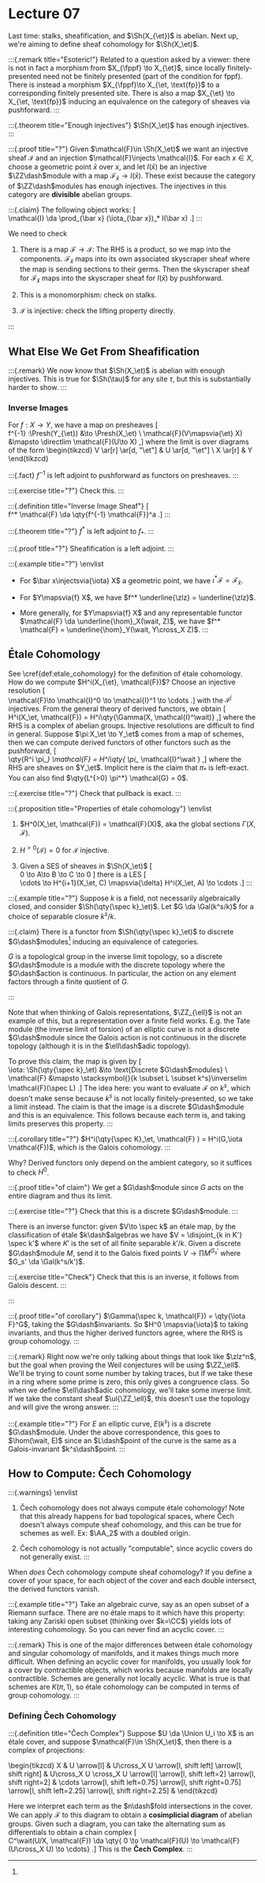 # Lecture 07

Last time: stalks, sheafification, and $\Sh(X_{\et})$ is abelian.
Next up, we're aiming to define sheaf cohomology for $\Sh(X_\et)$.

:::{.remark title="Esoteric!"}
Related to a question asked by a viewer: there is not in fact a morphism from $X_{\fppf} \to X_{\et}$, since locally finitely-presented need not be finitely presented (part of the condition for fppf).
There is instead a morphism $X_{\fppf}\to X_{\et, \text{fp}}$ to a corresponding finitely presented site. 
There is also a map $X_{\et} \to X_{\et, \text{fp}}$ inducing an equivalence on the category of sheaves via pushforward.
:::

:::{.theorem title="Enough injectives"}
$\Sh(X_\et)$ has enough injectives.
:::

:::{.proof title="?"}
Given $\mathcal{F}\in \Sh(X_\et)$ we want an injective sheaf $\mathcal{I}$ and an injection $\mathcal{F}\injects \mathcal{I}$.
For each $x\in X$, choose a geometric point $\bar x$ over $x$, and let $I(\bar x)$ be an injective $\ZZ\dash$module with a map $\mathcal{F}_{\bar x} \to I(\bar x)$.
These exist because the category of $\ZZ\dash$modules has enough injectives.
The injectives in this category are **divisible** abelian groups.

:::{.claim}
The following object works:
\[  
\mathcal{I} \da \prod_{\bar x} (\iota_{\bar x})_* I(\bar x)
.\]
:::

We need to check

1. There is a map $\mathcal{F}\to \mathcal{I}$:
  The RHS is a product, so we map into the components.
  $\mathcal{F}_{\bar x}$ maps into its own associated skyscraper sheaf where the map is sending sections to their germs.
  Then the skyscraper sheaf for $\mathcal{F}_{\bar x}$ maps into the skyscraper sheaf for $I(\bar x)$ by pushforward.

2. This is a monomorphism: check on stalks.

3. $\mathcal{I}$ is injective: check the lifting property directly.

:::

## What Else We Get From Sheafification

:::{.remark}
We now know that $\Sh(X_\et)$ is abelian with enough injectives.
This is true for $\Sh(\tau)$ for any site $\tau$, but this is substantially harder to show.
:::

### Inverse Images

For $f:X\to Y$, we have a map on presheaves
\[  
f^{-1} :\Presh(Y_{\et}) &\to \Presh(X_\et) \\
\mathcal{F}(V\mapsvia{\et} X) &\mapsto \directlim \mathcal{F}(U\to X)
,\]
where the limit is over diagrams of the form
\begin{tikzcd}
V \ar[r] \ar[d, "\et"] & U \ar[d, "\et"] \\
X \ar[r] & Y
\end{tikzcd}

:::{.fact}
$f^{-1}$ is left adjoint to pushforward as functors on presheaves.
:::

:::{.exercise title="?"}
Check this.
:::

:::{.definition title="Inverse Image Sheaf"}
\[  
f^* \mathcal{F} \da \qty{f^{-1} \mathcal{F}}^a
.\]
:::

:::{.theorem title="?"}
$f^*$ is left adjoint to $f_*$.
:::

:::{.proof title="?"}
Sheafification is a left adjoint.
:::

:::{.example title="?"}
\envlist

- For $\bar x\injectsvia{\iota} X$ a geometric point, we have $\iota^* \mathcal{F}= \mathcal{F}_{\bar x}$.

- For $Y\mapsvia{f} X$, we have $f^* \underline{\zlz} = \underline{\zlz}$.

- More generally, for $Y\mapsvia{f} X$ and any representable functor $\mathcal{F} \da \underline{\hom}_X(\wait, Z)$, we have $f^* \mathcal{F} = \underline{\hom}_Y(\wait, Y\cross_X Z)$.
:::

## Étale Cohomology

See \cref{def:etale_cohomology} for the definition of étale cohomology.
How do we compute $H^i(X_{\et}, \mathcal{F})$?
Choose an injective resolution 
\[  
\mathcal{F}\to \mathcal{I}^0 \to \mathcal{I}^1 \to \cdots
.\]
with the $\mathcal{I}^j$ injectives.
From the general theory of derived functors, we obtain
\[  
H^i(X_\et, \mathcal{F}) = H^i\qty{\Gamma(X, \mathcal{I}^\wait)}
,\]
where the RHS is a complex of abelian groups.
Injective resolutions are difficult to find in general.
Suppose $\pi:X_\et \to Y_\et$ comes from a map of schemes, then we can compute derived functors of other functors such as the pushforward,
\[  
\qty{R^i \pi_*} \mathcal{F} = H^i\qty{ \pi_* \mathcal{I}^\wait }
,\]
where the RHS are sheaves on $Y_\et$.
Implicit here is the claim that $\pi_*$ is left-exact.
You can also find $\qty{L^{>0} \pi^*} \mathcal{G} = 0$.

:::{.exercise title="?"}
Check that pullback is exact.
:::

:::{.proposition title="Properties of étale cohomology"}
\envlist

1. $H^0(X_\et, \mathcal{F}) = \mathcal{F}(X)$, aka the global sections $\Gamma(X, \mathcal{F})$.

2. $H^{>0}(\mathcal{I}) = 0$ for $\mathcal{I}$ injective.

3. Given a SES of sheaves in $\Sh(X_\et)$
\[  
0 \to A\to B \to C \to 0
\]
  there is a LES
  \[  
  \cdots \to H^{i+1}(X_\et, C) \mapsvia{\delta} H^i(X_\et, A) \to \cdots
  .\]
:::

:::{.example title="?"}
Suppose $k$ is a field, not necessarily algebraically closed, and consider $\Sh(\qty{\spec k}_\et)$.
Let $G \da \Gal(k^s/k)$ for a choice of separable closure $k^s/k$.

:::{.claim}
There is a functor from $\Sh(\qty{\spec k}_\et)$ to discrete $G\dash$modules[^explain_disc_g_mod]
inducing an equivalence of categories.

[^explain_disc_g_mod]: 
$G$ is a topological group in the inverse limit topology, so a discrete $G\dash$module is a module with the discrete topology where the $G\dash$action is continuous. 
In particular, the action on any element factors through a finite quotient of $G$.

:::

Note that when thinking of Galois representations, $\ZZ_{\ell}$ is not an example of this, but a representation over a finite field works.
E.g. the Tate module (the inverse limit of torsion) of an elliptic curve is not a discrete $G\dash$module since the Galois action is not continuous in the discrete topology (although it is in the $\ell\dash$adic topology).

To prove this claim, the map is given by
\[  
\iota: \Sh(\qty{\spec k}_\et) &\to \text{Discrete $G\dash$modules} \\
\mathcal{F} &\mapsto \stacksymbol{}{k \subset L \subset k^s}\inverselim \mathcal{F}(\spec L)
.\]
The idea here: you want to evaluate $\mathcal{F}$ on $k^s$, which doesn't make sense because $k^s$ is not locally finitely-presented, so we take a limit instead.
The claim is that the image is a discrete $G\dash$module and this is an equivalence.
This follows because each term is, and taking limits preserves this property.
:::

:::{.corollary title="?"}
$H^i(\qty{\spec K}_\et, \mathcal{F} ) = H^i(G,\iota \mathcal{F})$,
which is the Galois cohomology.
:::

Why?
Derived functors only depend on the ambient category, so it suffices to check $H^0$.

:::{.proof title="of claim"}
We get a $G\dash$module since $G$ acts on the entire diagram and thus its limit.

:::{.exercise title="?"}
Check that this is a discrete $G\dash$module.
:::

There is an inverse functor: given $V\to \spec k$ an étale map, by the classification of étale $k\dash$algebras we have $V = \disjoint_{k in K'} \spec k'$ where $K'$ is the set of all finite separable $k'/k$.
Given a discrete $G\dash$module $M$, send it to the Galois fixed points $V \to \prod M^{G_s'}$ where $G_s' \da \Gal(k^s/k')$.

:::{.exercise title="Check"}
Check that this is an inverse, it follows from Galois descent.
:::

:::

:::{.proof title="of corollary"}
$\Gamma(\spec k, \mathcal{F}) = \qty{\iota F}^G$, taking the $G\dash$invariants.
So $H^0 \mapsvia{\iota}$ to taking invariants, and thus the higher derived functors agree, where the RHS is group cohomology.
:::

:::{.remark}
Right now we're only talking about things that look like $\zlz^n$, but the goal when proving the Weil conjectures will be using $\ZZ_\ell$.
We'll be trying to count some number by taking traces, but if we take these in a ring where some prime is zero, this only gives a congruence class.
So when we define $\ell\dash$adic cohomology, we'll take some inverse limit.
If we take the constant sheaf $\ul{\ZZ_\ell}$, this doesn't use the topology and will give the wrong answer.
:::

:::{.example title="?"}
For $E$ an elliptic curve, $E(k^s)$ is a discrete $G\dash$module.
Under the above correspondence, this goes to $\hom(\wait, E)$ since an $L\dash$point of the curve is the same as a Galois-invariant $k^s\dash$point.
:::

## How to Compute: Čech Cohomology

:::{.warnings}
\envlist

1. Čech cohomology does not always compute étale cohomology!
  Note that this already happens for bad topological spaces, where Čech doesn't always compute sheaf cohomology, and this can be true for schemes as well.
  Ex: $\AA_2$ with a doubled origin.

2. Čech cohomology is not actually "computable", since acyclic covers do not generally exist.
:::

When *does* Čech cohomology compute sheaf cohomology?
If you define a cover of your space, for each object of the cover and each double intersect, the derived functors vanish.

:::{.example title="?"}
Take an algebraic curve, say as an open subset of a Riemann surface.
There are no étale maps to it which have this property: taking any Zariski open subset (thinking over $k=\CC$) yields lots of interesting cohomology.
So you can never find an acyclic cover.
:::

:::{.remark}
This is one of the major differences between étale cohomology and singular cohomology of manifolds, and it makes things much more difficult.
When defining an acyclic cover for manifolds, you usually look for a cover by contractible objects, which works because manifolds are locally contractible.
Schemes are generally not locally acyclic.
What is true is that schemes are $K(\pi, 1)$, so étale cohomology can be computed in terms of group cohomology.
:::


### Defining Čech Cohomology


:::{.definition title="Čech Complex"}
Suppose $U \da \Union U_i \to X$ is an étale cover, and suppose $\mathcal{F}\in \Sh(X_\et)$, then there is a complex of projections:

\begin{tikzcd}
X 
  &
U 
  \arrow[l] 
  &
U\cross_X U 
  \arrow[l, shift left]
  \arrow[l, shift right] 
  &
U\cross_X U \cross_X U 
  \arrow[l]
  \arrow[l, shift left=2]
  \arrow[l, shift right=2]
  &
\cdots
  \arrow[l, shift left=0.75]
  \arrow[l, shift right=0.75]
  \arrow[l, shift left=2.25]
  \arrow[l, shift right=2.25]
  &
\end{tikzcd}

Here we interpret each term as the $n\dash$fold intersections in the cover.
We can apply $\mathcal{F}$ to this diagram to obtain a **cosimplicial diagram** of abelian groups.
Given such a diagram, you can take the alternating sum as differentials to obtain a chain complex
\[  
C^\wait(U/X, \mathcal{F}) \da \qty{ 0 \to \mathcal{F}(U) \to \mathcal{F}(U\cross_X U) \to \cdots}
.\]
This is the **Čech Complex**.
:::

